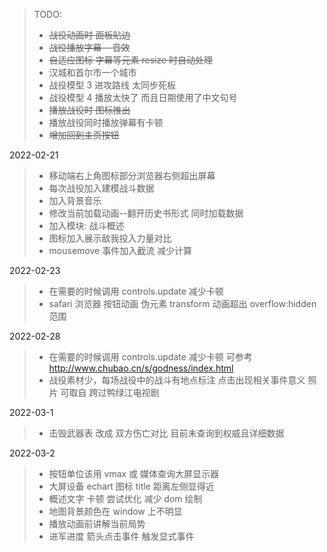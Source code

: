 > TODO:
>
> - ~~战役动画时 面板贴边~~
> - ~~战役播放字幕 --音效~~
> - ~~自适应图标 字幕等元素 resize 时自动处理~~
> - 汉城和首尔市一个城市
> - 战役模型 3 进攻路线 太同步死板
> - 战役模型 4 播放太快了 而且日期使用了中文句号
> - ~~播放战役时 图标推出~~
> - 播放战役同时播放弹幕有卡顿
> - ~~增加回到主页按钮~~

2022-02-21

> - 移动端右上角图标部分浏览器右侧超出屏幕
> - 每次战役加入建模战斗数据
> - 加入背景音乐
> - 修改当前加载动画--翻开历史书形式 同时加载数据
> - 加入模块: 战斗概述
> - 图标加入展示敌我投入力量对比
> - mousemove 事件加入截流 减少计算

2022-02-23

> - 在需要的时候调用 controls.update 减少卡顿
> - safari 浏览器 按钮动画 伪元素 transform 动画超出 overflow:hidden 范围

2022-02-28

> - 在需要的时候调用 controls.update 减少卡顿 可参考 http://www.chubao.cn/s/godness/index.html
> - 战役素材少，每场战役中的战斗有地点标注 点击出现相关事件意义 照片 可取自 跨过鸭绿江电视剧

2022-03-1

> - 击毁武器表 改成 双方伤亡对比 目前未查询到权威且详细数据

2022-03-2

> - 按钮单位该用 vmax 或 媒体查询大屏显示器
> - 大屏设备 echart 图标 title 距离左侧显得近
> - 概述文字 卡顿 尝试优化 减少 dom 绘制
> - 地图背景颜色在 window 上不明显
> - 播放动画前讲解当前局势
> - 进军进度 箭头点击事件 触发显式事件

